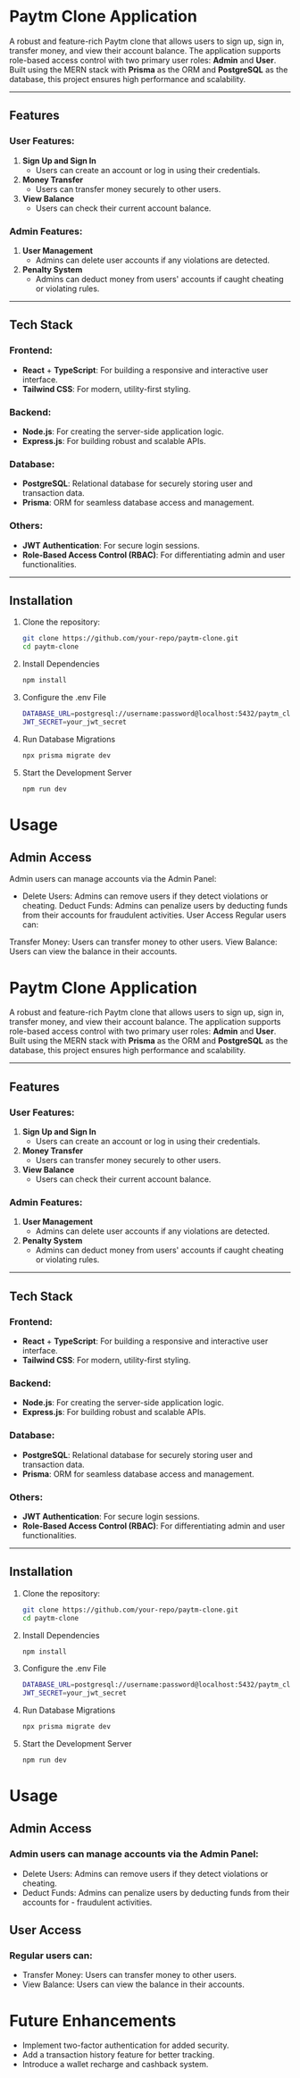 # Paytm Clone Application

A robust and feature-rich Paytm clone that allows users to sign up, sign in, transfer money, and view their account balance. The application supports role-based access control with two primary user roles: **Admin** and **User**. Built using the MERN stack with **Prisma** as the ORM and **PostgreSQL** as the database, this project ensures high performance and scalability. 

---

## Features

### User Features:
1. **Sign Up and Sign In**  
   - Users can create an account or log in using their credentials.
2. **Money Transfer**  
   - Users can transfer money securely to other users.
3. **View Balance**  
   - Users can check their current account balance.

### Admin Features:
1. **User Management**  
   - Admins can delete user accounts if any violations are detected.
2. **Penalty System**  
   - Admins can deduct money from users' accounts if caught cheating or violating rules.

---

## Tech Stack

### Frontend:
- **React** + **TypeScript**: For building a responsive and interactive user interface.
- **Tailwind CSS**: For modern, utility-first styling.

### Backend:
- **Node.js**: For creating the server-side application logic.
- **Express.js**: For building robust and scalable APIs.

### Database:
- **PostgreSQL**: Relational database for securely storing user and transaction data.
- **Prisma**: ORM for seamless database access and management.

### Others:
- **JWT Authentication**: For secure login sessions.
- **Role-Based Access Control (RBAC)**: For differentiating admin and user functionalities.

---

## Installation

1. Clone the repository:
   ```bash
   git clone https://github.com/your-repo/paytm-clone.git
   cd paytm-clone

2.  Install Dependencies
    ```bash
    npm install

3. Configure the .env File
    ```bash
    DATABASE_URL=postgresql://username:password@localhost:5432/paytm_clone
    JWT_SECRET=your_jwt_secret

4. Run Database Migrations
    ```bash
    npx prisma migrate dev


5.  Start the Development Server
    ```bash
    npm run dev


# Usage
##  Admin Access
 Admin users can manage accounts via the Admin Panel:
   - Delete Users: Admins can remove users if they detect violations or cheating.
Deduct Funds: Admins can penalize users by deducting funds from their accounts for fraudulent activities.
User Access
Regular users can:

Transfer Money: Users can transfer money to other users.
View Balance: Users can view the balance in their accounts.
# Paytm Clone Application

A robust and feature-rich Paytm clone that allows users to sign up, sign in, transfer money, and view their account balance. The application supports role-based access control with two primary user roles: **Admin** and **User**. Built using the MERN stack with **Prisma** as the ORM and **PostgreSQL** as the database, this project ensures high performance and scalability. 

---

## Features

### User Features:
1. **Sign Up and Sign In**  
   - Users can create an account or log in using their credentials.
2. **Money Transfer**  
   - Users can transfer money securely to other users.
3. **View Balance**  
   - Users can check their current account balance.

### Admin Features:
1. **User Management**  
   - Admins can delete user accounts if any violations are detected.
2. **Penalty System**  
   - Admins can deduct money from users' accounts if caught cheating or violating rules.

---

## Tech Stack

### Frontend:
- **React** + **TypeScript**: For building a responsive and interactive user interface.
- **Tailwind CSS**: For modern, utility-first styling.

### Backend:
- **Node.js**: For creating the server-side application logic.
- **Express.js**: For building robust and scalable APIs.

### Database:
- **PostgreSQL**: Relational database for securely storing user and transaction data.
- **Prisma**: ORM for seamless database access and management.

### Others:
- **JWT Authentication**: For secure login sessions.
- **Role-Based Access Control (RBAC)**: For differentiating admin and user functionalities.

---

## Installation

1. Clone the repository:
   ```bash
   git clone https://github.com/your-repo/paytm-clone.git
   cd paytm-clone

2.  Install Dependencies
    ```bash
    npm install

3. Configure the .env File
    ```bash
    DATABASE_URL=postgresql://username:password@localhost:5432/paytm_clone
    JWT_SECRET=your_jwt_secret

4. Run Database Migrations
    ```bash
    npx prisma migrate dev


5.  Start the Development Server
    ```bash
    npm run dev


# Usage
##  Admin Access
 ### Admin users can manage accounts via the Admin Panel:
   - Delete Users: Admins can remove users if they detect violations or cheating.
- Deduct Funds: Admins can penalize users by deducting funds from their accounts for - fraudulent activities.


## User Access
### Regular users can:

- Transfer Money: Users can transfer money to other users.
- View Balance: Users can view the balance in their accounts.


# Future Enhancements
- Implement two-factor authentication for added security.
- Add a transaction history feature for better tracking.
- Introduce a wallet recharge and cashback system.
